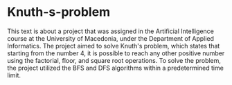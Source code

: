 # Knuth-s-problem

This text is about a project that was assigned in the Artificial Intelligence course at the University of Macedonia, under the Department of Applied Informatics. The project aimed to solve Knuth's problem, which states that starting from the number 4, it is possible to reach any other positive number using the factorial, floor, and square root operations. To solve the problem, the project utilized the BFS and DFS algorithms within a predetermined time limit.
